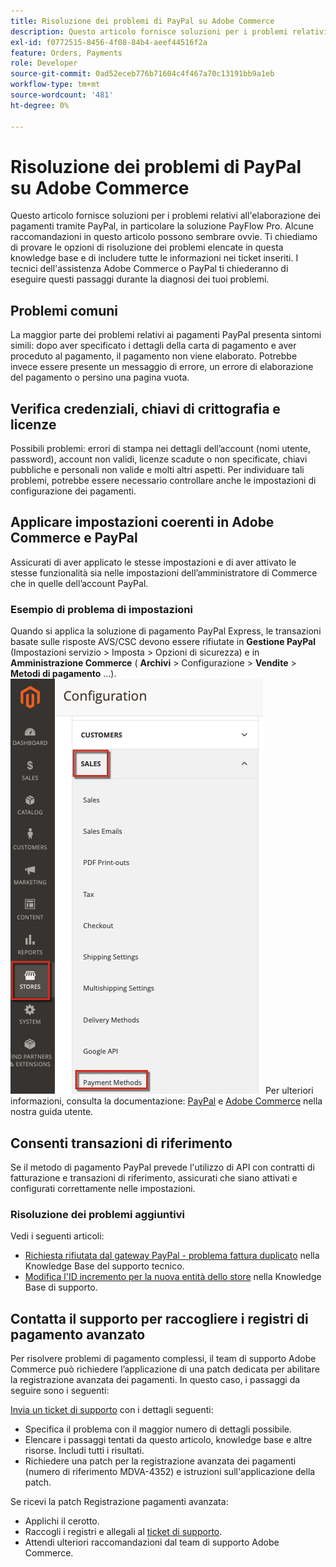 ```yaml
---
title: Risoluzione dei problemi di PayPal su Adobe Commerce
description: Questo articolo fornisce soluzioni per i problemi relativi all'elaborazione dei pagamenti tramite PayPal, in particolare la soluzione PayFlow Pro. Alcune raccomandazioni in questo articolo possono sembrare ovvie. Ti chiediamo di provare le opzioni di risoluzione dei problemi elencate in questa knowledge base e di includere tutte le informazioni nei ticket inseriti. I tecnici dell'assistenza Adobe Commerce o PayPal ti chiederanno di eseguire questi passaggi durante la diagnosi dei tuoi problemi.
exl-id: f0772515-8456-4f08-84b4-aeef44516f2a
feature: Orders, Payments
role: Developer
source-git-commit: 0ad52eceb776b71604c4f467a70c13191bb9a1eb
workflow-type: tm+mt
source-wordcount: '481'
ht-degree: 0%

---
```


# Risoluzione dei problemi di PayPal su Adobe Commerce

Questo articolo fornisce soluzioni per i problemi relativi all&#39;elaborazione dei pagamenti tramite PayPal, in particolare la soluzione PayFlow Pro. Alcune raccomandazioni in questo articolo possono sembrare ovvie. Ti chiediamo di provare le opzioni di risoluzione dei problemi elencate in questa knowledge base e di includere tutte le informazioni nei ticket inseriti. I tecnici dell&#39;assistenza Adobe Commerce o PayPal ti chiederanno di eseguire questi passaggi durante la diagnosi dei tuoi problemi.

## Problemi comuni

La maggior parte dei problemi relativi ai pagamenti PayPal presenta sintomi simili: dopo aver specificato i dettagli della carta di pagamento e aver proceduto al pagamento, il pagamento non viene elaborato. Potrebbe invece essere presente un messaggio di errore, un errore di elaborazione del pagamento o persino una pagina vuota.

## Verifica credenziali, chiavi di crittografia e licenze

Possibili problemi: errori di stampa nei dettagli dell’account (nomi utente, password), account non validi, licenze scadute o non specificate, chiavi pubbliche e personali non valide e molti altri aspetti. Per individuare tali problemi, potrebbe essere necessario controllare anche le impostazioni di configurazione dei pagamenti.

## Applicare impostazioni coerenti in Adobe Commerce e PayPal

Assicurati di aver applicato le stesse impostazioni e di aver attivato le stesse funzionalità sia nelle impostazioni dell’amministratore di Commerce che in quelle dell’account PayPal.

### Esempio di problema di impostazioni

Quando si applica la soluzione di pagamento PayPal Express, le transazioni basate sulle risposte AVS/CSC devono essere rifiutate in **Gestione PayPal** (Impostazioni servizio > Imposta > Opzioni di sicurezza) e in **Amministrazione Commerce** ( **Archivi** > Configurazione > **Vendite** > **Metodi di pagamento** ...).
![magento_paypal_settings_2.4.1.png](assets/magento_paypal_settings_2.4.1.png)
Per ulteriori informazioni, consulta la documentazione: [PayPal](https://www.paypalobjects.com/en_US/vhelp/paypalmanager_help/setup.htm) e [Adobe Commerce](/docs/commerce-admin/stores-sales/payments/paypal/paypal-express-checkout.html) nella nostra guida utente.

## Consenti transazioni di riferimento

Se il metodo di pagamento PayPal prevede l&#39;utilizzo di API con contratti di fatturazione e transazioni di riferimento, assicurati che siano attivati e configurati correttamente nelle impostazioni.

### Risoluzione dei problemi aggiuntivi

Vedi i seguenti articoli:

* [Richiesta rifiutata dal gateway PayPal - problema fattura duplicato](/help/troubleshooting/payments/paypal-gateway-rejected-request-duplicate-invoice-issue.md) nella Knowledge Base del supporto tecnico.
* [Modifica l&#39;ID incremento per la nuova entità dello store](/help/how-to/general/change-increment-id-for-a-db-entity-order-invoice-credit-memo-etc-on-particular-store.md) nella Knowledge Base di supporto.

## Contatta il supporto per raccogliere i registri di pagamento avanzato

Per risolvere problemi di pagamento complessi, il team di supporto Adobe Commerce può richiedere l’applicazione di una patch dedicata per abilitare la registrazione avanzata dei pagamenti. In questo caso, i passaggi da seguire sono i seguenti:

[Invia un ticket di supporto](/help/help-center-guide/help-center/magento-help-center-user-guide.md#submit-ticket) con i dettagli seguenti:

* Specifica il problema con il maggior numero di dettagli possibile.
* Elencare i passaggi tentati da questo articolo, knowledge base e altre risorse. Includi tutti i risultati.
* Richiedere una patch per la registrazione avanzata dei pagamenti (numero di riferimento MDVA-4352) e istruzioni sull&#39;applicazione della patch.

Se ricevi la patch Registrazione pagamenti avanzata:

* Applichi il cerotto.
* Raccogli i registri e allegali al [ticket di supporto](/help/help-center-guide/help-center/magento-help-center-user-guide.md#submit-ticket).
* Attendi ulteriori raccomandazioni dal team di supporto Adobe Commerce.
